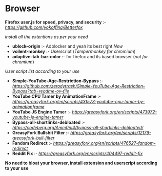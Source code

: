 # Browser

**Firefox user.js for speed, privacy, and security** :- *https://github.com/yokoffing/Betterfox*


*install all the extentions as per your need*

-  **ublock-origin** :- Adblocker and yeah its best right *Now*
-  **voilent-monkey** :- Userscript  (*Tampermonkey for chromium*)
-  **adaptive-tab-bar-color** :- for firefox and its based browser  (*not for chromium*)


*User script list according to your use*

-  **Simple-YouTube-Age-Restriction-Bypass** :- *https://github.com/zerodytrash/Simple-YouTube-Age-Restriction-Bypass?tab=readme-ov-file*
-  **YouTube CPU Tamer by AnimationFrame** :- *https://greasyfork.org/en/scripts/431573-youtube-cpu-tamer-by-animationframe*
-  **YouTube JS Engine Tamer** :- *https://greasyfork.org/en/scripts/473972-youtube-js-engine-tamer*
-  **Bypass-all-shortlinks-debloated** :- *https://codeberg.org/Amm0ni4/bypass-all-shortlinks-debloated/*
-  **GreasyFork Bullshit Filter** :- *https://greasyfork.org/en/scripts/12179-greasyfork-bull-filter*
-  **Fandom Redirect** :- *https://greasyfork.org/en/scripts/476527-fandom-redirect*
-  **Reddit Fix** :- *https://greasyfork.org/en/scripts/404497-reddit-fix*

**No need to bloat your browser, install extension and userscript according to your use**


